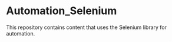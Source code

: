 # Automation_Selenium

This repository contains content that uses the Selenium library for automation.
